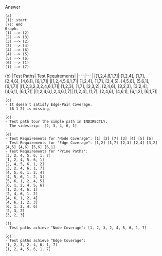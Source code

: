 Answer
```
(a)
(1): start
(7): end
Graph:
(1) --> (2)
(2) --> (3)
(3) --> (2)
(2) --> (4)
(4) --> (6)
(4) --> (5)
(5) --> (6)
(6) --> (1)
(1) --> (7)
```


(b)
|Test Paths|    Test Requirements|
|---|---|
|[1,2,4,6,1,7]|	[1,2,4], [1,7], [2,4,6], [4,6,1], [6,1,7]|
|[1,2,4,5,6,1,7]|	[1,2,4], [1,7], [2,4,5], [4,5,6], [5,6,1], [6,1,7]|
|[1,2,3,2,3,2,4,6,1,7]|	[1,2,3], [1,7], [2,3,2], [2,4,6], [3,2,3], [3,2,4], [4,6,1], [6,1,7]|
|[1,2,4,6,1,2,4,6,1,7]|	[1,2,4], [1,7], [2,4,6], [4,6,1], [6,1,2], [6,1,7]|

```
(c)
- It doesn't satisfy Edge-Pair Coverage.
- (6 1 2) is missing.

(d)
- Test path tour the simple path in INDIRECTLY.
- The sidestrip:  [2, 3, 4, 6, 1]

(e)
- Test Requirements for "Node Coverage": [1] [2] [7] [3] [4] [5] [6]
- Test Requirements for "Edge Coverage": [1,2] [1,7] [2,3] [2,4] [3,2] [4,5] [4,6] [5,6] [6,1]
- Test Requirements for "Prime Paths":
[3, 2, 4, 5, 6, 1, 7]
[1, 2, 4, 5, 6, 1]
[2, 4, 5, 6, 1, 2]
[3, 2, 4, 6, 1, 7]
[4, 5, 6, 1, 2, 4]
[4, 5, 6, 1, 2, 3]
[5, 6, 1, 2, 4, 5]
[6, 1, 2, 4, 5, 6]
[1, 2, 4, 6, 1]
[2, 4, 6, 1, 2]
[4, 6, 1, 2, 4]
[4, 6, 1, 2, 3]
[6, 1, 2, 4, 6]
[2, 3, 2]
[3, 2, 3]

(f)
- Test paths achieve "Node Coverage": [1, 2, 3, 2, 4, 5, 6, 1, 7]

(g)
- Test paths achieve "Edge Coverage":
[1, 2, 3, 2, 4, 6, 1, 7]
[1, 2, 4, 5, 6, 1, 7]
```